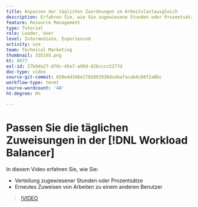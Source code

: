 ```yaml
---
title: Anpassen der täglichen Zuordnungen im Arbeitslastausgleich
description: Erfahren Sie, wie Sie zugewiesene Stunden oder Prozentsätze neu verteilen und die Arbeit von einem Benutzer an einen anderen neu zuweisen.
feature: Resource Management
type: Tutorial
role: Leader, User
level: Intermediate, Experienced
activity: use
team: Technical Marketing
thumbnail: 335165.png
kt: 8877
exl-id: 27b9da27-d70c-45e7-a99d-d26cccc5277d
doc-type: video
source-git-commit: 650e4d346e1792863930dcebafacab4c88f2a8bc
workflow-type: tm+mt
source-wordcount: '48'
ht-degree: 0%

---
```


# Passen Sie die täglichen Zuweisungen in der [!DNL Workload Balancer]

In diesem Video erfahren Sie, wie Sie:

* Verteilung zugewiesener Stunden oder Prozentsätze
* Erneutes Zuweisen von Arbeiten zu einem anderen Benutzer


>[!VIDEO](https://video.tv.adobe.com/v/335165/?quality=12&learn=on)
